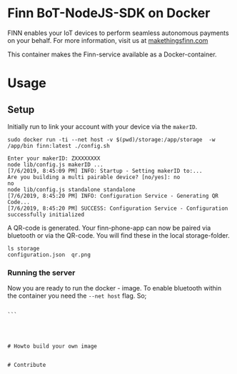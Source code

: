 # Finn BoT-NodeJS-SDK on Docker

FINN enables your IoT devices to perform seamless autonomous payments on your behalf. 
For more information, visit us at [makethingsfinn.com](makethingsfinn.com)

This container makes the Finn-service available as a Docker-container.

# Usage

## Setup

Initially run to link your account with your device via the `makerID`.
```
sudo docker run -ti --net host -v $(pwd)/storage:/app/storage  -w /app/bin finn:latest ./config.sh

Enter your makerID: ZXXXXXXXX
node lib/config.js makerID ...
[7/6/2019, 8:45:09 PM] INFO: Startup - Setting makerID to:...
Are you building a multi pairable device? [no/yes]: no
no
node lib/config.js standalone standalone
[7/6/2019, 8:45:20 PM] INFO: Configuration Service - Generating QR Code... 
[7/6/2019, 8:45:20 PM] SUCCESS: Configuration Service - Configuration successfully initialized 
```

A QR-code is generated. Your finn-phone-app can now be paired via bluetooth or via the QR-code.
You will find these in the local storage-folder.
```
ls storage
configuration.json  qr.png
```


### Running the server

Now you are ready to run the docker - image. To enable bluetooth within the container you need the `--net host` flag. So;
````

```




# Howto build your own image


# Contribute
